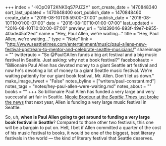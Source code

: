 +++
index = "-KOpO9T2KNK0qS7PJZ2Y"
sort_create_date = 1470848340
sort_last_updated = 1470848400
sort_publish_date = 1470848460
create_date = "2016-08-10T09:59:00-07:00"
publish_date = "2016-08-10T10:01:00-07:00"
date = "2016-08-10T10:01:00-07:00"
last_updated = "2016-08-10T10:00:00-07:00"
preview_url = "b1d39046-893f-49e7-b955-40ade45af2ed"
name = "Hey, Paul Allen, we're waiting..."
title = "Hey, Paul Allen, we're waiting..."
type = "Note"
link = "http://www.seattletimes.com/entertainment/music/paul-allens-new-festival-upstream-to-mentor-and-celebrate-seattle-musicians/"
shareimage = ""
twitterauto = "So @PaulGAllen funds a big art festival and a big music festival in Seattle. Just asking: why not a book festival?"
facebookauto = "Billionaire Paul Allen has devoted money to a giant Seattle art festival and now he's devoting a lot of money to a giant Seattle music festival. We're waiting patiently for our giant book festival, Mr. Allen. Don't let us down."
make_image_tweet = "False"
notes_byline = ["writers/paul-constant.md"]
notes_tags = "notes/hey-paul-allen-were-waiting.md"
notes_about = ""
books = ""
+++
So billionaire Paul Allen has funded a very large and very successful art fair in Seattle. [Nicole Brodeur at the *Seattle Times* just broke the news](http://www.seattletimes.com/entertainment/music/paul-allens-new-festival-upstream-to-mentor-and-celebrate-seattle-musicians/) that next year, Allen is funding a very large music festival in Seattle. 

So, uh, **when is Paul Allen going to get around to funding a very large book festival in Seattle**? Compared to those other two festivals, this one will be a bargain to put on. Hell, I bet if Allen committed a quarter of the cost of his music festival to books, it would be one of the biggest, best literary festivals in the world — the kind of literary festival that Seattle deserves.